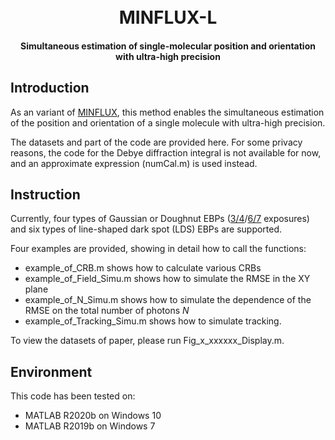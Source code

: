 <h1 align="center">
  <br>MINFLUX-L<br>
</h1>

<h4 align="center">Simultaneous estimation of single-molecular position and orientation with ultra-high precision</h4>

## Introduction
As an variant of [MINFLUX](https://doi.org/10.1126/science.aak9913), this method enables the simultaneous estimation of the position and orientation of a single molecule with ultra-high precision.

The datasets and part of the code are provided here. For some privacy reasons, the code for the Debye diffraction integral is not available for now, and an approximate expression (numCal.m) is used instead.

## Instruction
Currently, four types of Gaussian or Doughnut EBPs ([3/4](https://doi.org/10.1126/science.aak9913)/[6/7](https://doi.org/10.1038/s41467-021-21652-z) exposures) and six types of line-shaped dark spot (LDS) EBPs are supported.

Four examples are provided, showing in detail how to call the functions:
- example_of_CRB.m shows how to calculate various CRBs
- example_of_Field_Simu.m shows how to simulate the RMSE in the XY plane
- example_of_N_Simu.m shows how to simulate the dependence of the RMSE on the total number of photons *N*
- example_of_Tracking_Simu.m shows how to simulate tracking.

To view the datasets of paper, please run Fig_x_xxxxxx_Display.m.

## Environment
This code has been tested on:
- MATLAB R2020b on Windows 10
- MATLAB R2019b on Windows 7
